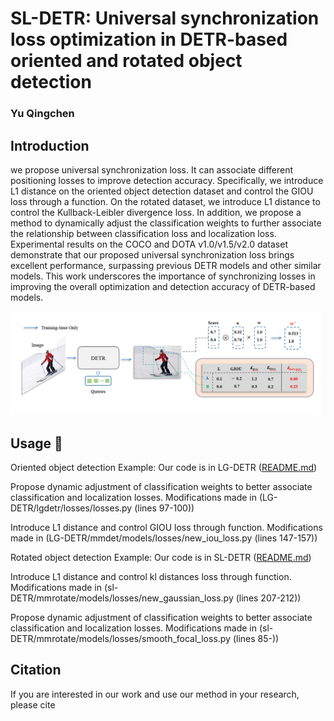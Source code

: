 # SL-DETR: Universal synchronization loss optimization in DETR-based oriented and rotated object detection
### Yu Qingchen

## Introduction
we propose universal synchronization loss. It can associate different positioning losses to improve detection accuracy. Specifically, we introduce L1 distance on the
oriented object detection dataset and control the GIOU loss through a function. On the rotated dataset, we introduce L1 distance to control the Kullback-Leibler
divergence loss. In addition, we propose a method to dynamically adjust the classification weights to further associate the relationship between classification
loss and localization loss. Experimental results on the COCO and DOTA v1.0/v1.5/v2.0 dataset demonstrate that our proposed universal synchronization
loss brings excellent performance, surpassing previous DETR models and other similar models. This work underscores the importance of synchronizing losses
in improving the overall optimization and detection accuracy of DETR-based models.

<img src="assets/sl_detr.png" >


## Usage 📖
Oriented object detection Example:
Our code is in LG-DETR ([README.md](LG-DETR%2FLGDETR%2FREADME.md))

Propose dynamic adjustment of classification weights to better associate classification and localization losses.
Modifications made in (LG-DETR/lgdetr/losses/losses.py (lines 97-100))

Introduce L1 distance and control GIOU loss through function.
Modifications made in (LG-DETR/mmdet/models/losses/new_iou_loss.py (lines 147-157))

Rotated  object detection Example:
Our code is in SL-DETR ([README.md](SL-DETR%2FREADME.md))

Introduce L1 distance and control kl distances loss through function.
Modifications made in (sl-DETR/mmrotate/models/losses/new_gaussian_loss.py (lines 207-212))

Propose dynamic adjustment of classification weights to better associate classification and localization losses.
Modifications made in (sl-DETR/mmrotate/models/losses/smooth_focal_loss.py (lines 85-))


## Citation

If you are interested in our work and use our method in your research, please cite
